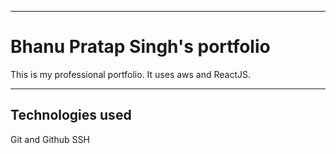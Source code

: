 ---------------------------------------------
# Bhanu Pratap Singh's portfolio


This is my professional portfolio. It uses aws and ReactJS.

_____________________

## Technologies used
Git and Github
SSH
